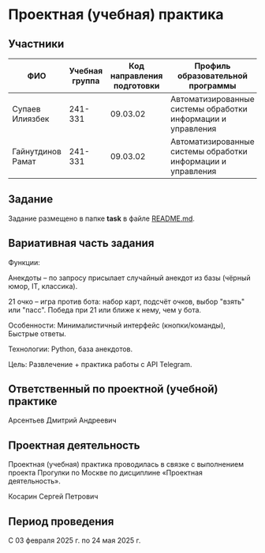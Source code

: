 # Проектная (учебная) практика

## Участники

| ФИО                    | Учебная группа | Код направления подготовки | Профиль образовательной программы |
|------------------------|----------------|-----------------------------|--------------------------------------------------------------|
| Супаев Илиязбек        |       241-331  |               09.03.02      |  Автоматизированные системы обработки информации и управления|
| Гайнутдинов Рамат      |       241-331  |               09.03.02      |  Автоматизированные системы обработки информации и управления|

## Задание

Задание размещено в папке **task** в файле [README.md](task/README.md).

## Вариативная часть задания

Функции:

Анекдоты – по запросу присылает случайный анекдот из базы (чёрный юмор, IT, классика).

21 очко – игра против бота: набор карт, подсчёт очков, выбор "взять" или "пасс". Победа при 21 или ближе к нему, чем у бота.

Особенности: Минималистичный интерфейс (кнопки/команды), Быстрые ответы.

Технологии: Python, база анекдотов.

Цель: Развлечение + практика работы с API Telegram.

## Ответственный по проектной (учебной) практике

Арсентьев Дмитрий Андреевич

## Проектная деятельность

Проектная (учебная) практика проводилась в связке с выполнением проекта Прогулки по Москве по дисциплине «Проектная деятельность».

Косарин Сергей Петрович

## Период проведения

С 03 февраля 2025 г. по 24 мая 2025 г.

